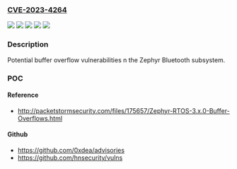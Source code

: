 ### [CVE-2023-4264](https://cve.mitre.org/cgi-bin/cvename.cgi?name=CVE-2023-4264)
![](https://img.shields.io/static/v1?label=Product&message=Zephyr&color=blue)
![](https://img.shields.io/static/v1?label=Version&message=0%3C%3D%203.4%20&color=brighgreen)
![](https://img.shields.io/static/v1?label=Vulnerability&message=%20CWE-122%20Heap-based%20Buffer%20Overflow%20A%20heap%20overflow%20condition%20is%20a%20buffer%20overflow%2C%20where%20the%20buffer%20that%20can%20be%20overwritten%20is%20allocated%20in%20the%20heap%20portion%20of%20memory%2C%20generally%20meaning%20that%20the%20buffer%20was%20allocated%20using%20a%20routine%20such%20as%20malloc().&color=brighgreen)
![](https://img.shields.io/static/v1?label=Vulnerability&message=CWE-120%20Buffer%20Copy%20without%20Checking%20Size%20of%20Input%20('Classic%20Buffer%20Overflow')&color=brighgreen)
![](https://img.shields.io/static/v1?label=Vulnerability&message=CWE-121%20Stack-based%20Buffer%20Overflow%20A%20stack-based%20buffer%20overflow%20condition%20is%20a%20condition%20where%20the%20buffer%20being%20overwritten%20is%20allocated%20on%20the%20stack%20(i.e.%2C%20is%20a%20local%20variable%20or%2C%20rarely%2C%20a%20parameter%20to%20a%20function).&color=brighgreen)

### Description

Potential buffer overflow vulnerabilities n the Zephyr Bluetooth subsystem.

### POC

#### Reference
- http://packetstormsecurity.com/files/175657/Zephyr-RTOS-3.x.0-Buffer-Overflows.html

#### Github
- https://github.com/0xdea/advisories
- https://github.com/hnsecurity/vulns

